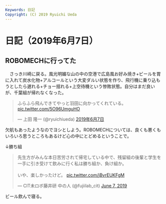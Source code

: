 ```yaml
---
Keywords: 日記
Copyright: (C) 2019 Ryuichi Ueda
---
```


# 日記（2019年6月7日）

## ROBOMECHに行ってた

　さっき川崎に戻る。風光明媚な山の中の空港で広島風お好み焼き+ビールを胃に入れて炭水化物+アルコールという大変ダルい状態を作り、飛行機に乗り込もうとしたら遅れる+チョー揺れる+上空待機という惨敗状態。自分はまだ良いが、千葉組が帰れなくなった。

<blockquote class="twitter-tweet" data-lang="ja"><p lang="ja" dir="ltr">ふらふら飛んできてやっと羽田に向かってくれている。 <a href="https://t.co/5O96UmguHO">pic.twitter.com/5O96UmguHO</a></p>&mdash; 上田 隆一 (@ryuichiueda) <a href="https://twitter.com/ryuichiueda/status/1136985792104976384?ref_src=twsrc%5Etfw">2019年6月7日</a></blockquote>
<script async src="https://platform.twitter.com/widgets.js" charset="utf-8"></script>

欠航もあったようなのでヨシとしよう。ROBOMECHについては、良くも悪くもいろいろ思うところもあるけど心の中にとどめるということで。


↓勝ち組

<blockquote class="twitter-tweet" data-partner="tweetdeck"><p lang="ja" dir="ltr">先生方がみんな本日苦労されて帰宅している中で、残留組の後輩と学生を一手に引き受けて飲みに行く私は勝ち組か、負け組か。<br><br>いや、楽しかったけど。 <a href="https://t.co/jBvrEUKFgM">pic.twitter.com/jBvrEUKFgM</a></p>&mdash; CIT未ロボ藤井研 中の人 (@fujiilab_cit) <a href="https://twitter.com/fujiilab_cit/status/1137020366218379264?ref_src=twsrc%5Etfw">June 7, 2019</a></blockquote>
<script async src="https://platform.twitter.com/widgets.js" charset="utf-8"></script>


ビール飲んで寝る。
